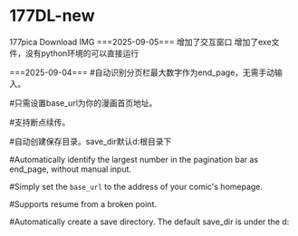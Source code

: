 # 177DL-new
177pica Download IMG
===2025-09-05===
增加了交互窗口
增加了exe文件，没有python环境的可以直接运行

===2025-09-04===
#自动识别分页栏最大数字作为end_page，无需手动输入。

#只需设置base_url为你的漫画首页地址。

#支持断点续传。

#自动创建保存目录。save_dir默认d:根目录下


#Automatically identify the largest number in the pagination bar as end_page, without manual input.

#Simply set the `base_url` to the address of your comic's homepage.

#Supports resume from a broken point.

#Automatically create a save directory. The default save_dir is under the d: 
      

